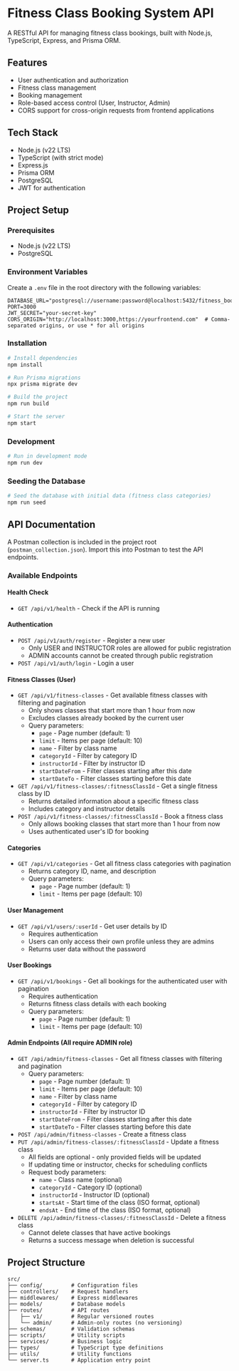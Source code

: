 # Fitness Class Booking System API

A RESTful API for managing fitness class bookings, built with Node.js, TypeScript, Express, and Prisma ORM.

## Features

- User authentication and authorization
- Fitness class management
- Booking management
- Role-based access control (User, Instructor, Admin)
- CORS support for cross-origin requests from frontend applications

## Tech Stack

- Node.js (v22 LTS)
- TypeScript (with strict mode)
- Express.js
- Prisma ORM
- PostgreSQL
- JWT for authentication

## Project Setup

### Prerequisites

- Node.js (v22 LTS)
- PostgreSQL

### Environment Variables

Create a `.env` file in the root directory with the following variables:

```
DATABASE_URL="postgresql://username:password@localhost:5432/fitness_booking_db"
PORT=3000
JWT_SECRET="your-secret-key"
CORS_ORIGIN="http://localhost:3000,https://yourfrontend.com"  # Comma-separated origins, or use * for all origins
```

### Installation

```bash
# Install dependencies
npm install

# Run Prisma migrations
npx prisma migrate dev

# Build the project
npm run build

# Start the server
npm start
```

### Development

```bash
# Run in development mode
npm run dev
```

### Seeding the Database

```bash
# Seed the database with initial data (fitness class categories)
npm run seed
```

## API Documentation

A Postman collection is included in the project root (`postman_collection.json`). Import this into Postman to test the API endpoints.

### Available Endpoints

#### Health Check

- `GET /api/v1/health` - Check if the API is running

#### Authentication

- `POST /api/v1/auth/register` - Register a new user
  - Only USER and INSTRUCTOR roles are allowed for public registration
  - ADMIN accounts cannot be created through public registration
- `POST /api/v1/auth/login` - Login a user

#### Fitness Classes (User)

- `GET /api/v1/fitness-classes` - Get available fitness classes with filtering and pagination
  - Only shows classes that start more than 1 hour from now
  - Excludes classes already booked by the current user
  - Query parameters:
    - `page` - Page number (default: 1)
    - `limit` - Items per page (default: 10)
    - `name` - Filter by class name
    - `categoryId` - Filter by category ID
    - `instructorId` - Filter by instructor ID
    - `startDateFrom` - Filter classes starting after this date
    - `startDateTo` - Filter classes starting before this date
- `GET /api/v1/fitness-classes/:fitnessClassId` - Get a single fitness class by ID
  - Returns detailed information about a specific fitness class
  - Includes category and instructor details
- `POST /api/v1/fitness-classes/:fitnessClassId` - Book a fitness class
  - Only allows booking classes that start more than 1 hour from now
  - Uses authenticated user's ID for booking

#### Categories

- `GET /api/v1/categories` - Get all fitness class categories with pagination
  - Returns category ID, name, and description
  - Query parameters:
    - `page` - Page number (default: 1)
    - `limit` - Items per page (default: 10)

#### User Management

- `GET /api/v1/users/:userId` - Get user details by ID
  - Requires authentication
  - Users can only access their own profile unless they are admins
  - Returns user data without the password

#### User Bookings

- `GET /api/v1/bookings` - Get all bookings for the authenticated user with pagination
  - Requires authentication
  - Returns fitness class details with each booking
  - Query parameters:
    - `page` - Page number (default: 1)
    - `limit` - Items per page (default: 10)

#### Admin Endpoints (All require ADMIN role)

- `GET /api/admin/fitness-classes` - Get all fitness classes with filtering and pagination
  - Query parameters:
    - `page` - Page number (default: 1)
    - `limit` - Items per page (default: 10)
    - `name` - Filter by class name
    - `categoryId` - Filter by category ID
    - `instructorId` - Filter by instructor ID
    - `startDateFrom` - Filter classes starting after this date
    - `startDateTo` - Filter classes starting before this date
- `POST /api/admin/fitness-classes` - Create a fitness class
- `PUT /api/admin/fitness-classes/:fitnessClassId` - Update a fitness class
  - All fields are optional - only provided fields will be updated
  - If updating time or instructor, checks for scheduling conflicts
  - Request body parameters:
    - `name` - Class name (optional)
    - `categoryId` - Category ID (optional)
    - `instructorId` - Instructor ID (optional)
    - `startsAt` - Start time of the class (ISO format, optional)
    - `endsAt` - End time of the class (ISO format, optional)
- `DELETE /api/admin/fitness-classes/:fitnessClassId` - Delete a fitness class
  - Cannot delete classes that have active bookings
  - Returns a success message when deletion is successful

## Project Structure

```
src/
├── config/         # Configuration files
├── controllers/    # Request handlers
├── middlewares/    # Express middlewares
├── models/         # Database models
├── routes/         # API routes
│   ├── v1/         # Regular versioned routes
│   └── admin/      # Admin-only routes (no versioning)
├── schemas/        # Validation schemas
├── scripts/        # Utility scripts
├── services/       # Business logic
├── types/          # TypeScript type definitions
├── utils/          # Utility functions
└── server.ts       # Application entry point
```

